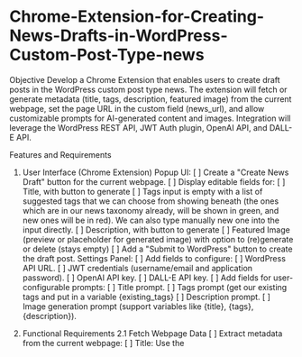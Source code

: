 # Chrome-Extension-for-Creating-News-Drafts-in-WordPress-Custom-Post-Type-news
Objective
Develop a Chrome Extension that enables users to create draft posts in the WordPress custom post type news. The extension will fetch or generate metadata (title, tags, description, featured image) from the current webpage, set the page URL in the custom field (news_url), and allow customizable prompts for AI-generated content and images. Integration will leverage the WordPress REST API, JWT Auth plugin, OpenAI API, and DALL-E API.

Features and Requirements
1. User Interface (Chrome Extension)
Popup UI:
[ ] Create a "Create News Draft" button for the current webpage.
[ ] Display editable fields for:
[ ] Title, with button to generate
[ ] Tags input is empty with a list of suggested tags that we can choose from showing beneath (the ones which are in our news taxonomy already, will be shown in green, and new ones will be in red). We can also type manually new one into the input directly.
[ ] Description, with button to generate
[ ] Featured Image (preview or placeholder for generated image) with option to (re)generate or delete (stays empty)
[ ] Add a "Submit to WordPress" button to create the draft post.
Settings Panel:
[ ] Add fields to configure:
[ ] WordPress API URL.
[ ] JWT credentials (username/email and application password).
[ ] OpenAI API key.
[ ] DALL-E API key.
[ ] Add fields for user-configurable prompts:
[ ] Title prompt.
[ ] Tags prompt (get our existing tags and put in a variable {existing_tags}
[ ] Description prompt.
[ ] Image generation prompt (support variables like {title}, {tags}, {description}).

2. Functional Requirements
2.1 Fetch Webpage Data
[ ] Extract metadata from the current webpage:
[ ] Title: Use the <title> tag.
[ ] Tags: Extract <meta name="keywords">, and get our tags taxonomy “News Tags”
[ ] Description: Extract <meta name="description">.
[ ] Page URL: Capture the current page URL and save it to the news_url custom field.
[ ] Content of page for generating an accurate description
[ ] Use AI for (fallback) generation:
[ ] Title: Generate with OpenAI API only if the <title> tag is missing.
[ ] Tags: Generate tags with OpenAI API, based on keywords and based on our existing news tags taxonomy, suggest new ones if relevant. (This is defined in the prompt, but we need to get our tags taxonomy as input, too besides the keywords)
[ ] Description: Generate with OpenAI API 
2.3 Featured Image Handling
[ ] Attempt to fetch the Open Graph image (<meta property="og:image">).
[ ] If no image is found:
[ ] Use the DALL-E API to generate an image with a customizable prompt.
2.4 WordPress Integration
[ ] Use the WordPress REST API to:
[ ] Create a draft post in the news custom post type:
[ ] Title
[ ] Content (description)
[ ] Tags
[ ] Custom Field (news_url).
[ ] Featured Image.
[ ] Upload featured image using the WordPress Media Upload API.
2.5 Configurable AI Prompts
[ ] Allow the user to customize prompts for:
[ ] Title generation.
[ ] Tags generation.
[ ] Description generation.
[ ] Image generation.
[ ] Support placeholders for variables:
{title}, {tags}, {description}, {page_content}, {existing_tags},

3. Technical Requirements
3.1 Chrome Extension
[ ] Popup UI:
[ ] Interface for editing and submitting drafts.
[ ] Content Script:
[ ] Extract metadata and Open Graph data from the webpage.
[ ] Background Script:
[ ] Handle API requests for WordPress, OpenAI, and DALL-E.
[ ] Permissions:
[ ] activeTab for accessing the current webpage content.
[ ] storage for saving settings and tokens.
3.2 WordPress REST API
[ ] Endpoints:
[ ] POST /wp-json/wp/v2/news: Create draft posts.
[ ] POST /wp-json/wp/v2/media: Upload featured images.
[ ] Authentication:
[ ] Use JWT Auth to validate and store tokens.
3.3 OpenAI API
[ ] Use OpenAI GPT API to:
[ ] Generate titles.
[ ] Generate descriptions.
[ ] Generate tags.
3.4 DALL-E API
[ ] Use the DALL-E API to generate images if none are available.

4. Workflow
Authenticate with WordPress:
[ ] Validate credentials and store JWT token(?), or with WordPress Auth?
Extract Metadata:
[ ] Extract <title>, <meta> tags, and Open Graph data.
[ ] Fallback to OpenAI API for missing metadata or on button click to generate and replace.
Generate Image (if necessary):
[ ] Fetch Open Graph image.
[ ] Use DALL-E API with the customizable prompt for generation.
Submit Draft to WordPress:
[ ] Use the WordPress REST API to create a draft post with all data.
Feedback to User:
[ ] Provide success or error notifications.

Configuration Options in Settings Panel
WordPress Settings
[ ] WordPress site URL.
[ ] JWT Auth credentials (or Wordpress Auth):
[ ] Username/email.
[ ] Application password.
AI and Image Generation Settings
[ ] OpenAI API key.
[ ] DALL-E API key.
Custom Prompts
[ ] Title prompt.
[ ] Description prompt.
[ ] Tags prompt.
[ ] Image generation prompt.

Deliverables
[ ] Fully functional Chrome Extension with:
[ ] Popup UI for creating and submitting drafts.
[ ] Settings panel for configuration.
[ ] AI and image generation functionality with configurable prompts.
[ ] Documentation:
[ ] Installation instructions.
[ ] Setup guide for API keys and WordPress configuration.

-------------------
To develop a Chrome extension that enables users to create draft posts in the WordPress custom post type "news" and integrates with WordPress REST API, JWT Authentication, OpenAI API, and DALL-E API, we can break the project into several parts:

    Frontend Development (Chrome Extension with React.js and Manifest V3)
    Integration with WordPress REST API (JWT Authentication)
    AI and Image Generation with OpenAI API and DALL-E API
    Data Handling and Communication with WordPress Custom Post Type "News"

Part 1: Chrome Extension Frontend

First, we need to create the Chrome extension with a React.js frontend and Manifest V3 to interact with the WordPress site and APIs.
Step 1: Set up the React-based Chrome Extension

    Initialize the Project:

npm create vite@latest wordpress-extension --template react
cd wordpress-extension
npm install

    Manifest File (manifest.json): This manifest file configures the Chrome extension, defining permissions, content scripts, and background services.

{
  "manifest_version": 3,
  "name": "WordPress Draft Post Creator",
  "description": "Create draft posts in WordPress with AI-generated content",
  "version": "1.0",
  "permissions": ["storage", "activeTab", "identity", "https://your-wordpress-site.com/*"],
  "background": {
    "service_worker": "background.js"
  },
  "content_scripts": [
    {
      "matches": ["<all_urls>"],
      "js": ["content.js"]
    }
  ],
  "action": {
    "default_popup": "popup.html"
  },
  "oauth2": {
    "client_id": "YOUR_OAUTH2_CLIENT_ID",
    "scopes": ["email", "profile"]
  }
}

    React Components:

    Popup Component (Popup.jsx): The extension popup that allows users to interact with the page.
    Content Script (content.js): Fetches metadata (title, tags, description, and featured image).
    Background Script (background.js): Handles communication with the WordPress API.

Part 2: Integrating with WordPress REST API

The Chrome extension will use WordPress's REST API for creating the custom post type "news" in WordPress. We'll authenticate using JWT and send the metadata to WordPress.

    JWT Authentication for WordPress REST API: Install the JWT Authentication plugin for WordPress to handle JWT authentication.

    Authenticate User in the Extension:

To authenticate the user, we'll use the OAuth2 mechanism for getting the JWT token from the WordPress backend.

chrome.identity.getAuthToken({interactive: true}, function(token) {
  // Send token to WordPress API for authentication
  fetch('https://your-wordpress-site.com/wp-json/wp/v2/users/me', {
    method: 'GET',
    headers: {
      'Authorization': 'Bearer ' + token
    }
  })
  .then(response => response.json())
  .then(user => {
    console.log("Authenticated User: ", user);
  })
  .catch(error => console.error('Authentication Error: ', error));
});

    Create the Custom Post Type "News" in WordPress:

After authentication, send a POST request to create a draft post in the custom post type "news".

function createWordPressPost(postData, token) {
  fetch('https://your-wordpress-site.com/wp-json/wp/v2/news', {
    method: 'POST',
    headers: {
      'Authorization': 'Bearer ' + token,
      'Content-Type': 'application/json'
    },
    body: JSON.stringify(postData)
  })
  .then(response => response.json())
  .then(data => {
    console.log("Post Created:", data);
  })
  .catch(error => console.error('Post Creation Error: ', error));
}

The postData object would look like this:

const postData = {
  title: "Generated Title",
  content: "Generated Content from AI",
  status: "draft",
  fields: {
    news_url: window.location.href // Set current page URL in the custom field
  },
  tags: ["AI", "Technology", "News"],
  featured_media: imageID // The media ID of the uploaded image (generated by DALL-E)
};

Part 3: AI Content and Image Generation with OpenAI and DALL-E

To generate AI-driven content and images, we'll use OpenAI's GPT API for content and DALL-E API for image generation.

    Generate AI Content with OpenAI:

const generateAIContent = async (pageContent) => {
  const response = await fetch('https://api.openai.com/v1/completions', {
    method: 'POST',
    headers: {
      'Authorization': `Bearer YOUR_OPENAI_API_KEY`,
      'Content-Type': 'application/json'
    },
    body: JSON.stringify({
      model: 'text-davinci-003',
      prompt: `Generate a news article summary about this content: ${pageContent}`,
      max_tokens: 200
    })
  });
  const data = await response.json();
  return data.choices[0].text;
}

    Generate Image with DALL-E:

const generateImage = async (prompt) => {
  const response = await fetch('https://api.openai.com/v1/images/generations', {
    method: 'POST',
    headers: {
      'Authorization': `Bearer YOUR_DALLE_API_KEY`,
      'Content-Type': 'application/json'
    },
    body: JSON.stringify({
      prompt: prompt,
      n: 1,
      size: "1024x1024"
    })
  });
  const data = await response.json();
  return data.data[0].url; // Image URL
}

Part 4: Handling Metadata from Current Page

The content script will extract metadata such as title, description, tags, and image from the current page.

// content.js
function getPageMetadata() {
  const title = document.title;
  const description = document.querySelector('meta[name="description"]')?.content || '';
  const image = document.querySelector('meta[property="og:image"]')?.content || '';
  const tags = document.querySelector('meta[name="keywords"]')?.content.split(',') || [];

  return { title, description, image, tags };
}

// Send metadata to background script for processing
chrome.runtime.sendMessage({
  action: "processMetadata",
  metadata: getPageMetadata()
});

Background Script

The background script will handle sending the metadata to WordPress, generating content via OpenAI, and generating images with DALL-E.

// background.js
chrome.runtime.onMessage.addListener((message, sender, sendResponse) => {
  if (message.action === "processMetadata") {
    const metadata = message.metadata;

    // Generate AI Content
    generateAIContent(metadata.description).then(content => {
      // Generate Image with DALL-E
      generateImage(metadata.description).then(imageUrl => {
        // Create post data
        const postData = {
          title: metadata.title,
          content: content,
          status: "draft",
          fields: { news_url: window.location.href },
          tags: metadata.tags,
          featured_media: imageUrl // URL to the generated image
        };

        // Fetch the token and send the post data to WordPress
        chrome.identity.getAuthToken({interactive: true}, function(token) {
          createWordPressPost(postData, token);
        });
      });
    });
  }
});

Step 5: Testing and Deployment

    Test the Extension Locally: Load the unpacked extension via chrome://extensions, then test its functionality in the browser.

    Deploy the Extension: Once everything works, you can package the extension and upload it to the Chrome Web Store.

Summary

This Chrome extension allows users to generate draft posts in the WordPress custom post type "news" by automatically fetching metadata from the current page, generating AI content using OpenAI, and generating a featured image using DALL-E. The extension integrates with WordPress using the REST API and JWT Authentication, providing a seamless experience for users to create and manage content.
To implement the Chrome Extension as described in the provided objective, we need to break it down into clear, manageable steps. Here’s a comprehensive overview of the required features and technical implementation:
1. User Interface (Chrome Extension)
Popup UI

The popup will provide the following UI elements:

    Create News Draft Button: A button to create a new draft post using the data from the current webpage.
    Editable Fields:
        Title: Text input with an option to generate a title using OpenAI.
        Tags: Input field with suggestions from existing WordPress tags (shown in green for existing, red for new). Ability to add custom tags.
        Description: A text area with a button to generate a description using OpenAI.
        Featured Image: Display a placeholder or preview for the generated image with an option to regenerate or delete it.
    Submit to WordPress Button: A button to submit the draft to the WordPress site.

Settings Panel

The settings panel will allow users to configure:

    WordPress API URL: Set the base URL for the WordPress REST API.
    JWT Credentials: Username/email and application password for JWT authentication.
    API Keys:
        OpenAI API Key
        DALL-E API Key
    Customizable Prompts:
        Title Prompt
        Tags Prompt (using existing tags)
        Description Prompt
        Image Generation Prompt (using variables like {title}, {tags}, {description})

2. Functional Requirements
2.1 Fetch Webpage Data

    Title: Extract from the <title> tag.
    Tags: Extract tags from <meta name="keywords"> and the WordPress "News Tags" taxonomy.
    Description: Extract from <meta name="description">.
    Page URL: Capture the current URL and save it in the news_url custom field.

2.2 AI Content Generation

    Fallback for Missing Metadata:
        Title: Use OpenAI if the title is missing.
        Tags: Generate tags using OpenAI based on the webpage content and existing tags.
        Description: Generate description using OpenAI API based on the page content.

2.3 Featured Image Handling

    Attempt to fetch the Open Graph image (<meta property="og:image">).
    If no image is found, use the DALL-E API to generate an image with a customizable prompt.

2.4 WordPress Integration

    Create Draft Post: Use the WordPress REST API to create a draft post with the fetched metadata (title, tags, description, featured image).
    Upload Featured Image: Use the WordPress Media Upload API to upload the generated or fetched featured image.

2.5 Configurable AI Prompts

    Allow users to customize the prompts for:
        Title generation
        Tags generation
        Description generation
        Image generation

3. Technical Implementation
3.1 Chrome Extension

    Manifest File (manifest.json)

{
  "manifest_version": 3,
  "name": "WordPress Draft Post Creator",
  "description": "Create draft posts in WordPress with AI-generated content",
  "version": "1.0",
  "permissions": ["storage", "activeTab", "identity", "https://your-wordpress-site.com/*"],
  "background": {
    "service_worker": "background.js"
  },
  "content_scripts": [
    {
      "matches": ["<all_urls>"],
      "js": ["content.js"]
    }
  ],
  "action": {
    "default_popup": "popup.html"
  },
  "oauth2": {
    "client_id": "YOUR_OAUTH2_CLIENT_ID",
    "scopes": ["email", "profile"]
  }
}

    Popup Component (popup.jsx)

import React, { useState, useEffect } from 'react';

function Popup() {
  const [title, setTitle] = useState('');
  const [tags, setTags] = useState('');
  const [description, setDescription] = useState('');
  const [featuredImage, setFeaturedImage] = useState('');

  useEffect(() => {
    // Fetch saved settings like WordPress API URL, API keys
  }, []);

  const handleGenerateContent = async () => {
    // Use OpenAI API to generate title, description, and tags based on webpage metadata
  };

  const handleSubmitPost = async () => {
    // Call the background script to create the post in WordPress
  };

  return (
    <div>
      <button onClick={handleGenerateContent}>Generate Draft</button>
      <input type="text" value={title} onChange={(e) => setTitle(e.target.value)} />
      <input type="text" value={tags} onChange={(e) => setTags(e.target.value)} />
      <textarea value={description} onChange={(e) => setDescription(e.target.value)} />
      <img src={featuredImage} alt="Featured" />
      <button onClick={handleSubmitPost}>Submit to WordPress</button>
    </div>
  );
}

export default Popup;

    Content Script (content.js)

function getPageMetadata() {
  const title = document.title;
  const description = document.querySelector('meta[name="description"]')?.content || '';
  const image = document.querySelector('meta[property="og:image"]')?.content || '';
  const tags = document.querySelector('meta[name="keywords"]')?.content.split(',') || [];

  return { title, description, image, tags };
}

chrome.runtime.onMessage.addListener((request, sender, sendResponse) => {
  if (request.action === 'extractMetadata') {
    sendResponse(getPageMetadata());
  }
});

    Background Script (background.js)

chrome.runtime.onMessage.addListener(async (message, sender, sendResponse) => {
  if (message.action === 'createPost') {
    const { title, content, tags, image } = message.postData;
    const token = await getAuthToken();

    const postData = {
      title,
      content,
      status: 'draft',
      fields: { news_url: window.location.href },
      tags,
    };

    const postResponse = await createWordPressPost(postData, token);
    if (image) {
      const imageResponse = await uploadImage(image, token);
      postData.featured_media = imageResponse.id;
    }

    sendResponse({ success: true, post: postResponse });
  }
});

async function getAuthToken() {
  // Fetch the JWT token from localStorage or authenticate with WordPress
}

async function createWordPressPost(data, token) {
  return fetch('https://your-wordpress-site.com/wp-json/wp/v2/news', {
    method: 'POST',
    headers: { 'Authorization': 'Bearer ' + token, 'Content-Type': 'application/json' },
    body: JSON.stringify(data),
  }).then(response => response.json());
}

async function uploadImage(imageUrl, token) {
  const imageData = await fetch(imageUrl).then(res => res.blob());
  const formData = new FormData();
  formData.append('file', imageData, 'featured_image.jpg');

  return fetch('https://your-wordpress-site.com/wp-json/wp/v2/media', {
    method: 'POST',
    headers: { 'Authorization': 'Bearer ' + token },
    body: formData,
  }).then(response => response.json());
}

3.2 OpenAI and DALL-E API Integration

    OpenAI API for Content Generation:

const generateContentWithOpenAI = async (prompt) => {
  const response = await fetch('https://api.openai.com/v1/completions', {
    method: 'POST',
    headers: {
      'Authorization': `Bearer YOUR_OPENAI_API_KEY`,
      'Content-Type': 'application/json',
    },
    body: JSON.stringify({
      model: 'text-davinci-003',
      prompt,
      max_tokens: 200,
    }),
  });
  const data = await response.json();
  return data.choices[0].text;
};

    DALL-E API for Image Generation:

const generateImageWithDalle = async (prompt) => {
  const response = await fetch('https://api.openai.com/v1/images/generations', {
    method: 'POST',
    headers: {
      'Authorization': `Bearer YOUR_DALLE_API_KEY`,
      'Content-Type': 'application/json',
    },
    body: JSON.stringify({
      prompt,
      n: 1,
      size: '1024x1024',
    }),
  });
  const data = await response.json();
  return data.data[0].url; // Return the image URL
};

4. Workflow

    Authentication: Use JWT authentication to secure communication with WordPress.
    Extract Webpage Data: Use content script to extract metadata and Open Graph data.
    Generate AI Content: Use OpenAI to generate content and tags.
    Generate Image: Use DALL-E if no image is found on the page.
    Create Draft Post: Submit all the data to WordPress via the REST API.

5. Deliverables

    Fully functional Chrome Extension with:
        Popup UI for creating and submitting drafts.
        Settings panel for configuration.
        AI and image generation functionality with customizable prompts.
    Documentation:
        Installation instructions.
        Setup guide for API keys and WordPress configuration.

This implementation ensures that users can efficiently create and submit draft posts to WordPress with metadata extracted from the current page, AI-generated content, and images, all through a seamless Chrome Extension interface.
